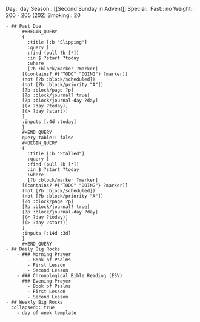 Day:: day
Season:: [[Second Sunday in Advent]]
Special:: 
Fast:: no
Weight:: 200 - 205 (202)
Smoking:: 20

	- ## Past Due
		- #+BEGIN_QUERY
		  {
		    :title [:b "Slipping"]
		    :query [
		    :find (pull ?b [*])
		    :in $ ?start ?today
		    :where
		    [?b :block/marker ?marker]
		  [(contains? #{"TODO" "DOING"} ?marker)]
		  (not [?b :block/scheduled])
		  (not [?b :block/priority "A"])
		  [?b :block/page ?p]
		  [?p :block/journal? true]
		  [?p :block/journal-day ?day]
		  [(< ?day ?today)]
		  [(> ?day ?start)]
		  ]
		  :inputs [:4d :today]
		  }
		  #+END_QUERY
		- query-table:: false
		  #+BEGIN_QUERY
		  {
		    :title [:b "Stalled"]
		    :query [
		    :find (pull ?b [*])
		    :in $ ?start ?today
		    :where
		    [?b :block/marker ?marker]
		  [(contains? #{"TODO" "DOING"} ?marker)]
		  (not [?b :block/scheduled])
		  (not [?b :block/priority "A"])
		  [?b :block/page ?p]
		  [?p :block/journal? true]
		  [?p :block/journal-day ?day]
		  [(< ?day ?today)]
		  [(> ?day ?start)]
		  ]
		  :inputs [:14d :3d]
		  }
		  #+END_QUERY
	- ## Daily Big Rocks
		- ### Morning Prayer
			- Book of Psalms
			- First Lesson
			- Second Lesson
		- ### Chronological Bible Reading (ESV)
		- ### Evening Prayer
			- Book of Psalms
			- First Lesson
			- Second Lesson
	- ## Weekly Big Rocks
	  collapsed:: true
		- day of week template
